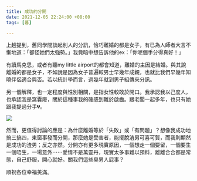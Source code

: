 ```yaml
---
title: 成功的分開
date: 2021-12-05 22:24:00 +08:00
tags: [暮]

---
```


  
  
上趟提到，舊同學間談起別人的分訊，恰巧離婚的都是女子，有已為人師者大言不慚地道：「都怪她們太強勢。」我竟暗中想告訴他的ex：「你呢個手分得真好！」  
  
有讀馬克思，或者有聽my little airport的都會知道，離婚的主因是結婚。與其說離婚的都是女子，不如說是因為女子普遍較男士早幾年成親，也就比我們早幾年知曉伴侶適合與否。若以統計學而言，過幾年就到男子組傳來分訊。  
  
另一個解釋，也一定程度與性別相關，是指女性較敢於開口。我承認我以己度人，也承認我是窩囊廢，關於這種事我的確感到難於啟齒。跟老闆一起多年，也只有她跟我提過分手💔。  
  
  
[![](https://1.bp.blogspot.com/-Xi-SEy0wXF4/YazLJ0M16oI/AAAAAAAAIcs/qpkxKc1B6fYooWuMSjAeTIPDWBP-KAnSgCPcBGAYYCw/s320/DSC01813-2.jpg)](https://1.bp.blogspot.com/-Xi-SEy0wXF4/YazLJ0M16oI/AAAAAAAAIcs/qpkxKc1B6fYooWuMSjAeTIPDWBP-KAnSgCPcBGAYYCw/s2048/DSC01813-2.jpg)
  
  
然而，更值得討論的應是：為什麼離婚等於「失敗」或「有問題」？想像我成功地搞三搞四，東窗事發而分開，那麼她是受害者，能擺脫渣男可喜可賀，而我則顯然是成功的渣男；反之亦然。分開亦有更多現實原因，一個想走一個要留，一個要生一個唔生，一場意外⋯⋯愛情不是萬靈丹，現實太多事難以預料，離離合合都是常態，自己舒服，開心就好。關我們這些臭男人屁事？  
  
順祝各位幸福美滿。  
  
  
